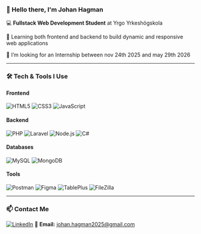 ### 👋 Hello there, I'm Johan Hagman

💻 **Fullstack Web Development Student** at Yrgo Yrkeshögskola  

🚀 Learning both frontend and backend to build dynamic and responsive web applications

🤝 I’m looking for an Internship between nov 24th 2025 and may 29th 2026

---

### 🛠 Tech & Tools I Use

#### **Frontend**
![HTML5](https://img.shields.io/badge/HTML5-E34F26?style=for-the-badge&logo=html5&logoColor=white)
![CSS3](https://img.shields.io/badge/CSS3-1572B6?style=for-the-badge&logo=css3&logoColor=white)
![JavaScript](https://img.shields.io/badge/JavaScript-F7DF1E?style=for-the-badge&logo=javascript&logoColor=black)

#### **Backend**
![PHP](https://img.shields.io/badge/PHP-777BB4?style=for-the-badge&logo=php&logoColor=white)
![Laravel](https://img.shields.io/badge/Laravel-FF2D20?style=for-the-badge&logo=laravel&logoColor=white)
![Node.js](https://img.shields.io/badge/Node.js-43853D?style=for-the-badge&logo=node.js&logoColor=white)
![C#](https://img.shields.io/badge/C%23-239120?style=for-the-badge&logo=c-sharp&logoColor=white)

#### **Databases**
![MySQL](https://img.shields.io/badge/MySQL-4479A1?style=for-the-badge&logo=mysql&logoColor=white)
![MongoDB](https://img.shields.io/badge/MongoDB-47A248?style=for-the-badge&logo=mongodb&logoColor=white)

#### **Tools**
![Postman](https://img.shields.io/badge/Postman-FF6C37?style=for-the-badge&logo=postman&logoColor=white)
![Figma](https://img.shields.io/badge/Figma-F24E1E?style=for-the-badge&logo=figma&logoColor=white)
![TablePlus](https://img.shields.io/badge/TablePlus-FC6922?style=for-the-badge&logo=tableplus&logoColor=white)
![FileZilla](https://img.shields.io/badge/FileZilla-BF0000?style=for-the-badge&logo=filezilla&logoColor=white)

---

### 📫 **Contact Me**
[![LinkedIn](https://img.shields.io/badge/LinkedIn-blue?style=for-the-badge&logo=linkedin)](https://www.linkedin.com/in/johan-hagman-63528b25b/)
📧 **Email:** johan.hagman2025@gmail.com





